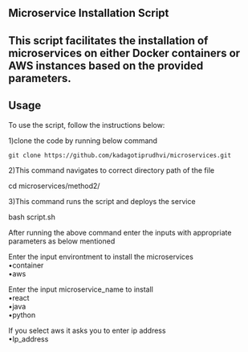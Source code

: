 ## Microservice Installation Script<br>
## This script facilitates the installation of microservices on either Docker containers or AWS instances based on the provided parameters.<br>

## Usage
To use the script, follow the instructions below: <br>

1)clone the code by running below command
```
git clone https://github.com/kadagotiprudhvi/microservices.git
```

2)This command navigates to correct directory path of the file <br>
  
cd microservices/method2/


3)This command runs the script and deploys the service <br>
  
bash script.sh


After running the above command enter the inputs with appropriate parameters as below mentioned <br>

Enter the input environtment to install the microservices <br>
   •container <br>
   •aws <br>

Enter the input microservice_name to install <br>
   •react <br>
   •java <br>
   •python <br>

If you select aws it asks you to enter ip address <br>
   •Ip_address

